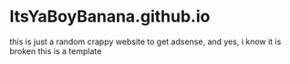 # ItsYaBoyBanana.github.io
this is just a random crappy website to get adsense, and yes, i know it is broken
this is a template
